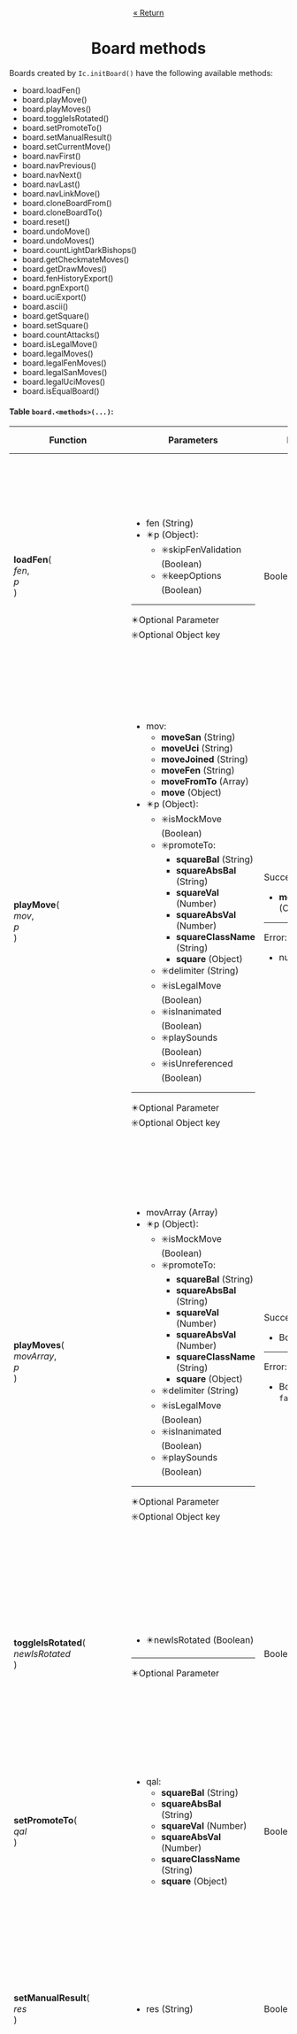 <p align="center"><a href="https://github.com/ajax333221/isepic-chess#book-documentation">« Return</a></p>

<h1 align="center">Board methods</h1>

Boards created by `Ic.initBoard()` have the following available methods:

<ul>
<li>board.loadFen()</li>
<li>board.playMove()</li>
<li>board.playMoves()</li>
<li>board.toggleIsRotated()</li>
<li>board.setPromoteTo()</li>
<li>board.setManualResult()</li>
<li>board.setCurrentMove()</li>
<li>board.navFirst()</li>
<li>board.navPrevious()</li>
<li>board.navNext()</li>
<li>board.navLast()</li>
<li>board.navLinkMove()</li>
<li>board.cloneBoardFrom()</li>
<li>board.cloneBoardTo()</li>
<li>board.reset()</li>
<li>board.undoMove()</li>
<li>board.undoMoves()</li>
<li>board.countLightDarkBishops()</li>
<li>board.getCheckmateMoves()</li>
<li>board.getDrawMoves()</li>
<li>board.fenHistoryExport()</li>
<li>board.pgnExport()</li>
<li>board.uciExport()</li>
<li>board.ascii()</li>
<li>board.getSquare()</li>
<li>board.setSquare()</li>
<li>board.countAttacks()</li>
<li>board.isLegalMove()</li>
<li>board.legalMoves()</li>
<li>board.legalFenMoves()</li>
<li>board.legalSanMoves()</li>
<li>board.legalUciMoves()</li>
<li>board.isEqualBoard()</li>
</ul>

#### Table `board.<methods>(...)`:

Function | Parameters | Return | UI refresh? | Description
-------- | ---------- | ------ | ----------- | -----------
**loadFen**(<br>*fen*,<br>*p*<br>) | <ul><li>fen (String)</li><li>:eight_pointed_black_star:p (Object):<ul><li>:eight_spoked_asterisk:skipFenValidation (Boolean)</li><li>:eight_spoked_asterisk:keepOptions (Boolean)</li></ul></li></ul><hr>:eight_pointed_black_star:Optional Parameter<br>:eight_spoked_asterisk:Optional Object key | Boolean | Yes | Loads a **fen position**.<br><br>`skipFenValidation = true` skips the fen validation. This should only be used if the fen is known to pass the fen tests of `isepic-chess.js` or the fen was generated by `isepic-chess.js`.<br><br>`keepOptions = true` can be used to prevent the overwrite of `board.isRotated`, `board.promoteTo` and `board.isHidden` to their respectives defaults.<br><br>The Boolean options (`skipFenValidation` and `keepOptions`) default to `false` when not set to a Boolean value of `true`.<br><br>Successfully loading a fen will set `"*"` to `board.manualResult`.<hr>Examples:<ul><li>`board.loadFen("r1bqkbnr/pppp2pp/2n2p2/4p3/2B1P3/5N2/PPPP1PPP/RNBQ1RK1 b kq - 1 4") //true`</li><li>`board.loadFen("2k5/8/1K1R4/8/8/8/8/8 b - - 0 1", {keepOptions: true}) //true`</li><li>`board.loadFen("0invalidfen0") //false`</li></ul>
**playMove**(<br>*mov*,<br>*p*<br>) | <ul><li>mov:<ul><li>**moveSan** (String)</li><li>**moveUci** (String)</li><li>**moveJoined** (String)</li><li>**moveFen** (String)</li><li>**moveFromTo** (Array)</li><li>**move** (Object)</li></ul></li><li>:eight_pointed_black_star:p (Object):<ul><li>:eight_spoked_asterisk:isMockMove (Boolean)</li><li>:eight_spoked_asterisk:promoteTo:<ul><li>**squareBal** (String)</li><li>**squareAbsBal** (String)</li><li>**squareVal** (Number)</li><li>**squareAbsVal** (Number)</li><li>**squareClassName** (String)</li><li>**square** (Object)</li></ul></li><li>:eight_spoked_asterisk:delimiter (String)</li><li>:eight_spoked_asterisk:isLegalMove (Boolean)</li><li>:eight_spoked_asterisk:isInanimated (Boolean)</li><li>:eight_spoked_asterisk:playSounds (Boolean)</li><li>:eight_spoked_asterisk:isUnreferenced (Boolean)</li></ul></li></ul><hr>:eight_pointed_black_star:Optional Parameter<br>:eight_spoked_asterisk:Optional Object key | Success:<ul><li>**move** (Object)</li></ul><hr>Error:<ul><li>null</li></ul> | Yes | Generates and returns a :pushpin:**move**.<br><br>`isMockMove = true` plays the move on a **temporal board** instead of affecting the **board**.<br><br>`isLegalMove = true` skips the legal move validation. This should only be used if the move is known to be a legal move for a specific fen and the current board fen matches it.<br><br>`isInanimated = true` prevents the **piece animation** in UI <sup>(the UI refresh takes place normally)</sup>.<br><br>`playSounds = true` plays the move with **sound effects** in UI.<br><br>`isUnreferenced = true` means that the returned **move** will not be referenced (modifying these unreferenced copies will not affect the corresponding elements in the **move list** or the other way around).<br><br>The Boolean options (`isMockMove`, `isLegalMove`, `isInanimated`, `playSounds` and `isUnreferenced`) default to `false` when not set to a Boolean value of `true`.<br><br>`promoteTo` takes precedence over everything when specified and a pawn promotion takes place.<br><br>`delimiter` is a single character to look for in **moveJoined** (like `"-" in "a2-a4"`) to allow the use of any delimiters. Defaults to `"-"` if not specified.<br><br>Successfully playing a move will set `"*"` to `board.manualResult`.<hr>Examples:<ul><li>`board.playMove("Nc3") //Object{...}`</li><li>`board.playMove("b1_c3", {delimiter: "_"}) //Object{...}`</li><li>`board.playMove("0invalidmove0") //null`</li></ul><hr>:pushpin:Move documentation link:<ul><li>[move properties](https://github.com/ajax333221/isepic-chess/blob/master/docs/move-properties.md#move-properties).</li></ul>
**playMoves**(<br>*movArray*,<br>*p*<br>) | <ul><li>movArray (Array)</li><li>:eight_pointed_black_star:p (Object):<ul><li>:eight_spoked_asterisk:isMockMove (Boolean)</li><li>:eight_spoked_asterisk:promoteTo:<ul><li>**squareBal** (String)</li><li>**squareAbsBal** (String)</li><li>**squareVal** (Number)</li><li>**squareAbsVal** (Number)</li><li>**squareClassName** (String)</li><li>**square** (Object)</li></ul></li><li>:eight_spoked_asterisk:delimiter (String)</li><li>:eight_spoked_asterisk:isLegalMove (Boolean)</li><li>:eight_spoked_asterisk:isInanimated (Boolean)</li><li>:eight_spoked_asterisk:playSounds (Boolean)</li></ul></li></ul><hr>:eight_pointed_black_star:Optional Parameter<br>:eight_spoked_asterisk:Optional Object key | Success:<ul><li>Boolean</li></ul><hr>Error:<ul><li>Boolean: `false`</li></ul> | Yes | It tries to play all the moves consecutively and tells you if all moves were successfully played or not.<br><br>`isMockMove = true` plays the moves on a **temporal board** instead of affecting the **board**.<br><br>:zap:**Tip:** when **isMockMove** is used, all the moves are expected to be from the active side (do not alternate them with the non-active side as the moves will not be being played). However, it is preferred to validate multiple moves with `board.isLegalMove(...)` and a loop with early break.<br><br>`isLegalMove = true` skips the legal move validation. This should only be used if the moves are known to be legal moves for a specific fen and the current board fen matches it.<br><br>`isInanimated = true` prevents the **piece animations** in UI <sup>(the UI refresh takes place normally)</sup>.<br><br>`playSounds = true` plays the moves with **sound effects** in UI.<br><br>The Boolean options (`isMockMove`, `isLegalMove`, `isInanimated` and `playSounds`) default to `false` when not set to a Boolean value of `true`.<br><br>`promoteTo` takes precedence over everything when specified and a pawn promotion takes place.<br><br>`delimiter` is a single character to look for in **moveJoined** (like `"-" in "a2-a4"`) to allow the use of any delimiters. Defaults to `"-"` if not specified.<br><br>Successfully playing a move will set `"*"` to `board.manualResult`.<hr>Examples:<ul><li>`board.playMoves(["e4", "e7-e5", "Nf3"]) //true`</li><li>`board.playMoves(["e2_e4", "e5", "Nf3"], {delimiter: "_"}) //true`</li><li>`board.playMoves(["0invalidmove0"]) //false`</li><li>`board.playMoves(["e4", "0invalidmove0"]) //false`</li></ul>
**toggleIsRotated**(<br>*newIsRotated*<br>) | <ul><li>:eight_pointed_black_star:newIsRotated (Boolean)</li></ul><hr>:eight_pointed_black_star:Optional Parameter | Boolean | Yes | Toggles (or sets) the **board property** of `board.isRotated`.<br><br>When a Boolean is passed, `board.isRotated` will be setting that specific value instead of toggling.<hr>Examples:<ul><li>`board.toggleIsRotated() //true`</li><li>`board.toggleIsRotated(false) //true`</li><li>`board.toggleIsRotated(false) //false`</li><li>`board.toggleIsRotated(true) //true`</li><li>`board.toggleIsRotated(true) //false`</li></ul>
**setPromoteTo**(<br>*qal*<br>) | <ul><li>qal:<ul><li>**squareBal** (String)</li><li>**squareAbsBal** (String)</li><li>**squareVal** (Number)</li><li>**squareAbsVal** (Number)</li><li>**squareClassName** (String)</li><li>**square** (Object)</li></ul></li></ul> | Boolean | Yes | Changes the **board property** of `board.promoteTo`.<br><br>Min and max inclusive limits of `2` (knight) and `5` (queen) will be enforced.<br><br>**Falsy-values** and invalid inputs will default to `5` (queen).<hr>Examples:<ul><li>`board.setPromoteTo(3) //true`</li><li>`board.setPromoteTo(3) //false`</li><li>`board.setPromoteTo(-4) //true`</li><li>`board.setPromoteTo("q") //true`</li><li>`board.setPromoteTo("N") //true`</li><li>`board.setPromoteTo("wr") //true`</li><li>`board.setPromoteTo("br") //false`</li><li>`board.setPromoteTo() //true`</li><li>`board.setPromoteTo() //false`</li></ul>
**setManualResult**(<br>*res*<br>) | <ul><li>res (String)</li></ul> | Boolean | Yes | Changes the **board property** of `board.manualResult`.<br><br>Valid inputs are `"*", "1-0", "0-1" and "1/2-1/2"`. The fallback `"*"` will be used for invalid inputs.<hr>Examples:<ul><li>`board.setManualResult("*") //false`</li><li>`board.setManualResult("1-0") //true`</li><li>`board.setManualResult("0-1") //true`</li><li>`board.setManualResult("1/2-1/2") //true`</li><li>`board.setManualResult("0invalidresult0") //true`</li></ul>
**setCurrentMove**(<br>*val*,<br>*isGoto*<br>) | <ul><li>val (Number)</li><li>:eight_pointed_black_star:isGoto (Boolean)</li></ul><hr>:eight_pointed_black_star:Optional Parameter | Boolean | Yes | Changes the **board property** of `board.currentMove`.<br><br>When a Boolean `true` is passed (or not passing a Boolean type), the value will be set to the **current move**.<br><br>When a Boolean `false` is passed, the **current move** will be shifted by the value instead of setting the value.<br><br>The **piece animation** in UI will be prevented when:<ul><li>Boolean `true` is passed in `isGoto`.</li><li>`isGoto` is not a Boolean type and the **current move** change is bigger than one.</li></ul><hr>Examples:<ul><li>`board.setCurrentMove(2) //true`</li><li>`board.setCurrentMove(2) //false`</li><li>`board.setCurrentMove(1, false) //true`</li><li>`board.setCurrentMove(1, false) //true`</li><li>`board.setCurrentMove(4, true) //true`</li><li>`board.setCurrentMove(4, true) //false`</li></ul>
**navFirst**() | - | Boolean | Yes | Performs a `board.setCurrentMove(0)`.<hr>Examples:<ul><li>`board.navFirst() //true`</li><li>`board.navFirst() //false`</li></ul>
**navPrevious**() | - | Boolean | Yes | Performs a `board.setCurrentMove(board.currentMove-1)`.<hr>Examples:<ul><li>`board.navPrevious() //true`</li><li>`board.navPrevious() //false`</li></ul>
**navNext**() | - | Boolean | Yes | Performs a `board.setCurrentMove(board.currentMove+1)`.<hr>Examples:<ul><li>`board.navNext() //true`</li><li>`board.navNext() //false`</li></ul>
**navLast**() | - | Boolean | Yes | Performs a `board.setCurrentMove(board.moveList.length-1)`.<hr>Examples:<ul><li>`board.navLast() //true`</li><li>`board.navLast() //false`</li></ul>
**navLinkMove**(<br>*moveIndex*<br>) | <ul><li>moveIndex (Number)</li></ul> | Boolean | Yes | Performs a `board.setCurrentMove(moveIndex)`.<hr>Examples:<ul><li>`board.navLinkMove(2) //true`</li><li>`board.navLinkMove(2) //false`</li></ul>
**cloneBoardFrom**(<br>*fromBoard*<br>) | <ul><li>fromBoard:<ul><li>**boardName** (String)</li><li>**board** (Object)</li></ul></li></ul> | Boolean | Yes | Copies all the board properties (except `board.boardName`) from another board into this board.<hr>Examples:<ul><li>`board.cloneBoardFrom(from_board) //true`</li><li>`board.cloneBoardFrom("0invalid0") //false`</li><li>`board.cloneBoardFrom(board) //false`</li></ul><hr>:small_red_triangle_down:Error emits a `console.log(...)` when:<ul><li>the *from board* is not found.</li><li>attempting to clone the board from itself.</li></ul>
**cloneBoardTo**(<br>*toBoard*<br>) | <ul><li>toBoard:<ul><li>**boardName** (String)</li><li>**board** (Object)</li></ul></li></ul> | Boolean | Yes | Copies all the board properties (except `board.boardName`) from this board into another board.<hr>Examples:<ul><li>`board.cloneBoardTo(to_board) //true`</li><li>`board.cloneBoardTo("0invalid0") //false`</li><li>`board.cloneBoardTo(board) //false`</li></ul><hr>:small_red_triangle_down:Error emits a `console.log(...)` when:<ul><li>the *to board* is not found.</li><li>attempting to clone the board to itself.</li></ul>
**reset**(<br>*keepOptions*<br>) | <ul><li>:eight_pointed_black_star:keepOptions (Boolean)</li></ul><hr>:eight_pointed_black_star:Optional Parameter | Boolean | Yes | Loads the **default fen position**.<br><br>`keepOptions` can be used to prevent the overwrite of `board.isRotated`, `board.promoteTo` and `board.isHidden` to their respectives defaults.<br><br>All the played moves are deleted.<br><br>It will set `"*"` to `board.manualResult`.<hr>Examples:<ul><li>`board.reset() //true`</li><li>`board.reset() //false`</li><li>`board.reset(true) //true`</li><li>`board.reset(true) //false`</li></ul>
**undoMove**() | - | Boolean | Yes | Removes the last move played.<br><br>The **current move** will be decreased as necessary if it was pointing to the removed move.<br><br>Successfully removing a move will set `"*"` to `board.manualResult`.<hr>Examples:<ul><li>`board.undoMove() //true`</li><li>`board.undoMove() //false`</li></ul>
**undoMoves**(<br>*decreaseBy*<br>) | <ul><li>:eight_pointed_black_star:decreaseBy (Number)</li></ul><hr>:eight_pointed_black_star:Optional Parameter | Boolean | Yes | Removes N moves from the right.<br><br>If `decreaseBy` is omitted, all the moves will be removed.<br><br>The **current move** will be decreased as necessary if it was pointing to one of the removed moves.<br><br>Successfully removing a move will set `"*"` to `board.manualResult`.<hr>Examples:<ul><li>`board.undoMoves() //true`</li><li>`board.undoMoves() //false`</li></ul>
**countLightDarkBishops**() | - | Object: `{w:{...}, b:{...}}` | No | Returns the **bishop count** structured by player color (`w` and `b`) and then by square color (`lightSquaredBishops` and `darkSquaredBishops`).<br><br>The player colors `{w:{...}, b:{...}}` have the following sub-properties:<ul><li>**lightSquaredBishops** (Number): `obj.w.lightSquaredBishops` and `obj.b.lightSquaredBishops`.</li><li>**darkSquaredBishops** (Number): `obj.w.darkSquaredBishops` and `obj.b.darkSquaredBishops`.</li></ul><hr>Example:<ul><li>`board.countLightDarkBishops() //Object{...}`</li></ul>
**getCheckmateMoves**(<br>*earlyBreak*<br>) | <ul><li>:eight_pointed_black_star:earlyBreak (Boolean)</li></ul><hr>:eight_pointed_black_star:Optional Parameter | **finalUciArray** (Array) | No | Returns a **final uci array** with all the uci moves that deliver checkmate after playing any of them.<br><br>Any truthy-value in `earlyBreak` will short-circuit and stop looking after a single move is found.<hr>Examples:<ul><li>`board.getCheckmateMoves() //[]`</li><li>`board_after_f4_e6_g4.getCheckmateMoves() //["d8h4"]`</li></ul>
**getDrawMoves**(<br>*earlyBreak*<br>) | <ul><li>:eight_pointed_black_star:earlyBreak (Boolean)</li></ul><hr>:eight_pointed_black_star:Optional Parameter | **finalUciArray** (Array) | No | Returns a **final uci array** with all the uci moves that draw or a draw is claimable after playing any of them.<br><br>Any truthy-value in `earlyBreak` will short-circuit and stop looking after a single move is found.<hr>Examples:<ul><li>`board.getDrawMoves() //[]`</li><li>`a8_cornered_k_vs_kq.getDrawMoves() //["d6b6", "d6c7"]`</li></ul>
**fenHistoryExport**() | - | Array | No | Returns the **FEN history** list.<br><br>The first element (index 0) holds the initial fen position.<hr>Examples:<ul><li>`board.fenHistoryExport() //["rnbqkbnr/pppppppp/8/8/8/8/PPPPPPPP/RNBQKBNR w KQkq - 0 1"]`</li><li>`board_after_e4.fenHistoryExport() //["rnbqkbnr/pppppppp/8/8/8/8/PPPPPPPP/RNBQKBNR w KQkq - 0 1", "rnbqkbnr/pppppppp/8/8/4P3/8/PPPP1PPP/RNBQKBNR b KQkq - 0 1"]`</li></ul>
**pgnExport**() | - | String | No | Returns the **PGN** as text.<br><br>A line feed `\n` is used as the line break character.<hr>Examples:<ul><li>`board.pgnExport() //"... *"`</li><li>`board_after_e4.pgnExport() //"... 1. e4 *"`</li></ul>
**uciExport**() | - | String | No | Returns the **UCI** moves as text.<hr>Examples:<ul><li>`board.uciExport() //""`</li><li>`board_after_e4.uciExport() //"e2e4"`</li></ul>
**ascii**(<br>*isRotated*<br>) | <ul><li>:eight_pointed_black_star:isRotated (Boolean)</li></ul><hr>:eight_pointed_black_star:Optional Parameter | String | No | Returns the **chess diagram** as text.<br><br>Boolean parameters will take precedence over the **board property** of `board.isRotated`.<br><br>A line feed `\n` is used as the line break character.<hr>Examples:<ul><li>`board.ascii() //"..."`</li><li>`board.ascii(true) //"..."`</li><li>`board.ascii(false) //"..."`</li></ul>
**getSquare**(<br>*qos*,<br>*p*<br>) | <ul><li>qos:<ul><li>**squareBos** (String)</li><li>**squarePos** (Array)</li><li>**square** (Object)</li></ul></li><li>:eight_pointed_black_star:p (Object):<ul><li>:eight_spoked_asterisk:rankShift (Number): `-7 to 7`</li><li>:eight_spoked_asterisk:fileShift (Number): `-7 to 7`</li><li>:eight_spoked_asterisk:isUnreferenced (Boolean)</li></ul></li></ul><hr>:eight_pointed_black_star:Optional Parameter<br>:eight_spoked_asterisk:Optional Object key | Success:<ul><li>**square** (Object)</li></ul><hr>Error:<ul><li>null</li></ul> | No | Returns a :pushpin:**square**.<br><br>If the **square** is invalid (before or after shifting by `rankShift` and `fileShift`), then `null` will be returned.<br><br>`isUnreferenced = true` means that the returned **square** will not be referenced (updates made to the **board** do not affect these unreferenced copies or the other way around).<br><br>The Boolean option `isUnreferenced` defaults to `false` when not set to a Boolean value of `true`.<hr>Examples:<ul><li>`board.getSquare("e4") //Object{...}`</li><li>`board.getSquare("a1", {rankShift: -7, fileShift: 7}) //Object{...}`</li><li>`board.getSquare("0invalidsquare0") //null`</li></ul><hr>:pushpin:Square documentation link:<ul><li>[square properties](https://github.com/ajax333221/isepic-chess/blob/master/docs/square-properties.md#square-properties).</li></ul>
**setSquare**(<br>*qos*,<br>*qal*,<br>*p*<br>) | <ul><li>qos:<ul><li>**squareBos** (String)</li><li>**squarePos** (Array)</li><li>**square** (Object)</li></ul></li><li>qal:<ul><li>**squareBal** (String)</li><li>**squareAbsBal** (String)</li><li>**squareVal** (Number)</li><li>**squareAbsVal** (Number)</li><li>**squareClassName** (String)</li><li>**square** (Object)</li></ul></li><li>:eight_pointed_black_star:p (Object):<ul><li>:eight_spoked_asterisk:rankShift (Number): `-7 to 7`</li><li>:eight_spoked_asterisk:fileShift (Number): `-7 to 7`</li></ul></li></ul><hr>:eight_pointed_black_star:Optional Parameter<br>:eight_spoked_asterisk:Optional Object key | Success:<ul><li>**square** (Object)</li></ul><hr>Error:<ul><li>null</li></ul> | No | Updates and returns a :pushpin:**square**.<br><br>It updates the **king bos** (`board.w.kingBos` or `board.b.kingBos`) when setting a king.<br><br>The **square** object will have every non-static property updated.<br><br>**:warning:Important:** this method is not meant to be used unless you know exactly how everything works (the validation, castle rights and UI must be manually checked, updated and refreshed).<hr>Examples:<ul><li>`board.setSquare("e4", 0) //true`</li><li>`board.setSquare("a1", "Q", {rankShift: -7, fileShift: 7}) //true`</li><li>`board.setSquare("0invalidsquare0", "wr") //false`</li></ul><hr>:pushpin:Square documentation link:<ul><li>[square properties](https://github.com/ajax333221/isepic-chess/blob/master/docs/square-properties.md#square-properties).</li></ul>
**countAttacks**(<br>*qos*,<br>*earlyBreak*<br>) | <ul><li>:eight_pointed_black_star:qos:<ul><li>**squareBos** (String)</li><li>**squarePos** (Array)</li><li>**square** (Object)</li></ul></li><li>:eight_pointed_black_star:earlyBreak (Boolean)</li></ul><hr>:eight_pointed_black_star:Optional Parameter | Number | No | This can be called to know how many times enemy pieces are attacking a square.<br><br>Any truthy-value in `earlyBreak` will short-circuit and stop looking after a single attack on the square (in this case, either a 0 or 1 will be returned).<br><br>The active side **king bos** will be used as default if the optional **qos** is missing.<br><br>It is a waste of resources to re-count the times attacked to the king square (this information is already calculated and stored in `board.checks`).<hr>Examples:<ul><li>`board.countAttacks("c6") //3`</li><li>`board.countAttacks("c6", true) //1`</li><li>`board.countAttacks("c6", false) //3`</li><li>`board.countAttacks("e4") //0`</li><li>`board.countAttacks("e4", true) //0`</li><li>`board.countAttacks("e4", false) //0`</li></ul>
**isLegalMove**(<br>*mov*,<br>*p*<br>) | <ul><li>mov:<ul><li>**moveSan** (String)</li><li>**moveUci** (String)</li><li>**moveJoined** (String)</li><li>**moveFen** (String)</li><li>**moveFromTo** (Array)</li><li>**move** (Object)</li></ul></li><li>:eight_pointed_black_star:p (Object):<ul><li>:eight_spoked_asterisk:delimiter (String)</li></ul></li></ul><hr>:eight_pointed_black_star:Optional Parameter<br>:eight_spoked_asterisk:Optional Object key | Success:<ul><li>Boolean</li></ul><hr>Error:<ul><li>Boolean: `false`</li></ul> | No | Test to see if a move is legal or not.<br><br>`delimiter` is a single character to look for in **moveJoined** (like `"-" in "a2-a4"`) to allow the use of any delimiters. Defaults to `"-"` if not specified.<hr>Examples:<ul><li>`board.isLegalMove("Nf3") //true`</li><li>`board.isLegalMove("g1f3") //true`</li><li>`board.isLegalMove("g1-f3") //true`</li><li>`board.isLegalMove("g1_f3", {delimiter: "_"}) //true`</li><li>`board.isLegalMove("rnbqkbnr/pppppppp/8/8/8/5N2/PPPPPPPP/RNBQKB1R b KQkq - 1 1") //true`</li><li>`board.isLegalMove(["g1", [5, 5]]) //true`</li><li>`board.isLegalMove("0invalidsan0") //false`</li><li>`board.isLegalMove("a1-h7") //false`</li><li>`board.isLegalMove(["a1", "0invalidsquare0"]) //false`</li></ul>
**legalMoves**(<br>*initialQos*,<br>*p*<br>) | <ul><li>initialQos:<ul><li>**squareBos** (String)</li><li>**squarePos** (Array)</li><li>**square** (Object)</li></ul></li><li>:eight_pointed_black_star:p (Object):<ul><li>:eight_spoked_asterisk:returnType (String)</li><li>:eight_spoked_asterisk:squareType (String)</li><li>:eight_spoked_asterisk:delimiter (String)</li></ul></li></ul><hr>:eight_pointed_black_star:Optional Parameter<br>:eight_spoked_asterisk:Optional Object key | Success:<ul><li>**finalBosArray** (Array)</li></ul><hr>Error:<ul><li>Array: `[]`</li></ul> | No | Returns a **final bos array** with all the squares that a piece from an **initial qos** square can legally move to.<br><br>Passing an **initial qos** square with a **square val** of `0` or a **non active sign** will result in a `[]`.<br><br>`returnType` accepted values: `"joined"`, `"fromToSquares"`, `"fen"`, `"san"`, `"uci"` and `"toSquare"`. Defaults to `"toSquare"` if not specified.<br><br>`squareType` accepted values: `"square"`, `"pos"` and `"bos"`. Defaults to `"bos"` if not specified. Only used in `returnType = "fromToSquares" and returnType = "toSquare"`.<br><br>`delimiter` is a single character to be used in `returnType = "joined"`. Defaults to `"-"` if not specified.<hr>Examples:<ul><li>`board.legalMoves("b1") //["c3", "a3"]`</li><li>`board.legalMoves("a3") //[]`</li><li>`board.legalMoves("e7") //[]`</li><li>`board.legalMoves("0invalidsquare0") //[]`</li></ul>
**legalFenMoves**(<br>*initialQos*<br>) | <ul><li>initialQos:<ul><li>**squareBos** (String)</li><li>**squarePos** (Array)</li><li>**square** (Object)</li></ul></li></ul> | Success:<ul><li>**finalFenArray** (Array)</li></ul><hr>Error:<ul><li>Array: `[]`</li></ul> | No | Returns a **final fen array** with all the FEN positions that can be legally reached when moving a piece from an **initial qos**.<br><br>Passing an **initial qos** square with a **square val** of `0` or a **non active sign** will result in a `[]`.<br><br>All pawn promotions will be included.<hr>Examples:<ul><li>`board.legalFenMoves("b1") //["rnbqkbnr/pppppppp/8/8/8/2N5/PPPPPPPP/R1BQKBNR b KQkq - 1 1", "rnbqkbnr/pppppppp/8/8/8/N7/PPPPPPPP/R1BQKBNR b KQkq - 1 1"]`</li><li>`board.legalFenMoves("a3") //[]`</li><li>`board.legalFenMoves("e7") //[]`</li><li>`board.legalFenMoves("0invalidsquare0") //[]`</li></ul>
**legalSanMoves**(<br>*initialQos*<br>) | <ul><li>initialQos:<ul><li>**squareBos** (String)</li><li>**squarePos** (Array)</li><li>**square** (Object)</li></ul></li></ul> | Success:<ul><li>**finalSanArray** (Array)</li></ul><hr>Error:<ul><li>Array: `[]`</li></ul> | No | Returns a **final san array** with all the san moves that a piece from an **initial qos** square can legally move to.<br><br>Passing an **initial qos** square with a **square val** of `0` or a **non active sign** will result in a `[]`.<br><br>All pawn promotions will be included.<hr>Examples:<ul><li>`board.legalSanMoves("b1") //["Nc3", "Na3"]`</li><li>`board.legalSanMoves("a3") //[]`</li><li>`board.legalSanMoves("e7") //[]`</li><li>`board.legalSanMoves("0invalidsquare0") //[]`</li></ul>
**legalUciMoves**(<br>*initialQos*<br>) | <ul><li>initialQos:<ul><li>**squareBos** (String)</li><li>**squarePos** (Array)</li><li>**square** (Object)</li></ul></li></ul> | Success:<ul><li>**finalUciArray** (Array)</li></ul><hr>Error:<ul><li>Array: `[]`</li></ul> | No | Returns a **final uci array** with all the uci moves that a piece from an **initial qos** square can legally move to.<br><br>Passing an **initial qos** square with a **square val** of `0` or a **non active sign** will result in a `[]`.<br><br>All pawn promotions will be included.<hr>Examples:<ul><li>`board.legalUciMoves("b1") //["b1c3", "b1a3"]`</li><li>`board.legalUciMoves("a3") //[]`</li><li>`board.legalUciMoves("e7") //[]`</li><li>`board.legalUciMoves("0invalidsquare0") //[]`</li></ul>
**isEqualBoard**(<br>*toBoard*<br>) | <ul><li>toBoard:<ul><li>**boardName** (String)</li><li>**board** (Object)</li></ul></li></ul> | Success:<ul><li>Boolean</li></ul><hr>:small_red_triangle_down:Error:<ul><li>Boolean: `false`</li></ul> | No | Tests for the equality of the [board properties](https://github.com/ajax333221/isepic-chess/blob/master/docs/board-properties.md#board-properties) <sup>(except for `board.boardName`)</sup> between the calling **board** and another **board**.<hr>Examples:<ul><li>`board.isEqualBoard("board_copy") //true`</li><li>`board.isEqualBoard(other_board) //false`</li><li>`same_board.isEqualBoard(same_board) //true`</li><li>`other_board.isEqualBoard("nonexistent") //false`</li></ul><hr>:small_red_triangle_down:Error emits a `console.log(...)` when:<ul><li>the *to board* is not found.</li></ul>

<sup>And the [board UI methods](https://github.com/ajax333221/isepic-chess-ui/blob/master/docs/board-ui-methods.md#board-ui-methods) when **isepic-chess-ui.js** is present.</sup>

<p align="center"><a href="https://github.com/ajax333221/isepic-chess#book-documentation">« Return</a></p>

